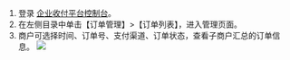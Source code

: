 1. 登录 [企业收付平台控制台]()。
2. 在左侧目录中单击【订单管理】>【订单列表】，进入管理页面。
3. 商户可选择时间、订单号、支付渠道、订单状态，查看子商户汇总的订单信息。
![](https://main.qcloudimg.com/raw/2ec6f9761240f87f871c507eff74c120.png)
